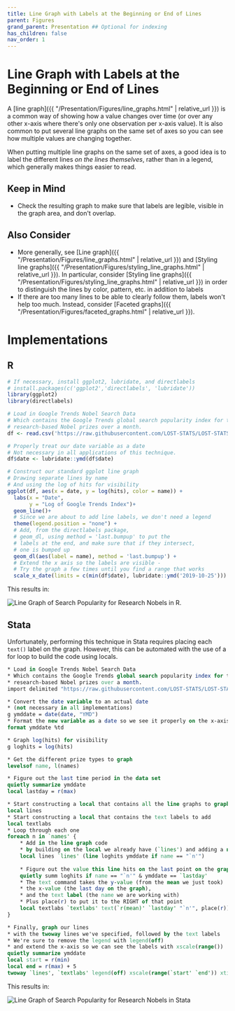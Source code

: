 ```yaml
---
title: Line Graph with Labels at the Beginning or End of Lines
parent: Figures
grand_parent: Presentation ## Optional for indexing
has_children: false
nav_order: 1
---
```


# Line Graph with Labels at the Beginning or End of Lines

A [line graph]({{ "/Presentation/Figures/line_graphs.html" | relative_url }}) is a common way of showing how a value changes over time (or over any other x-axis where there's only one observation per x-axis value). It is also common to put several line graphs on the same set of axes so you can see how multiple values are changing together.

When putting multiple line graphs on the same set of axes, a good idea is to label the different lines *on the lines themselves*, rather than in a legend, which generally makes things easier to read.

## Keep in Mind

- Check the resulting graph to make sure that labels are legible, visible in the graph area, and don't overlap.

## Also Consider

- More generally, see [Line graph]({{ "/Presentation/Figures/line_graphs.html" | relative_url }}) and [Styling line graphs]({{ "/Presentation/Figures/styling_line_graphs.html" | relative_url }}). In particular, consider [Styling line graphs]({{ "/Presentation/Figures/styling_line_graphs.html" | relative_url }}) in order to distinguish the lines by color, pattern, etc. in addition to labels
- If there are too many lines to be able to clearly follow them, labels won't help too much. Instead, consider [Faceted graphs]({{ "/Presentation/Figures/faceted_graphs.html" | relative_url }}).

# Implementations

## R

```R
# If necessary, install ggplot2, lubridate, and directlabels
# install.packages(c('ggplot2','directlabels', 'lubridate'))
library(ggplot2)
library(directlabels)

# Load in Google Trends Nobel Search Data
# Which contains the Google Trends global search popularity index for the four
# research-based Nobel prizes over a month.
df <- read.csv('https://raw.githubusercontent.com/LOST-STATS/LOST-STATS.github.io/master/Presentation/Figures/Data/Line_Graph_with_Labels_at_the_Beginning_or_End_of_Lines/Research_Nobel_Google_Trends.csv')

# Properly treat our date variable as a date
# Not necessary in all applications of this technique.
df$date <- lubridate::ymd(df$date)

# Construct our standard ggplot line graph
# Drawing separate lines by name
# And using the log of hits for visibility
ggplot(df, aes(x = date, y = log(hits), color = name)) + 
  labs(x = "Date",
       y = "Log of Google Trends Index")+
  geom_line()+
  # Since we are about to add line labels, we don't need a legend
  theme(legend.position = "none") +
  # Add, from the directlabels package, 
  # geom_dl, using method = 'last.bumpup' to put the 
  # labels at the end, and make sure that if they intersect, 
  # one is bumped up
  geom_dl(aes(label = name), method = 'last.bumpup') + 
  # Extend the x axis so the labels are visible - 
  # Try the graph a few times until you find a range that works
  scale_x_date(limits = c(min(df$date), lubridate::ymd('2019-10-25')))
```
This results in:

![Line Graph of Search Popularity for Research Nobels in R.](https://github.com/LOST-STATS/LOST-STATS.github.io/raw/master/Presentation/Figures/Images/Line_Graph_with_Labels_at_the_Beginning_or_End_of_Lines/R_line_graph_with_labels.png)

## Stata

Unfortunately, performing this technique in Stata requires placing each `text()` label on the graph. However, this can be automated with the use of a for loop to build the code using locals.

```stata
* Load in Google Trends Nobel Search Data
* Which contains the Google Trends global search popularity index for the four
* research-based Nobel prizes over a month.
import delimited "https://raw.githubusercontent.com/LOST-STATS/LOST-STATS.github.io/master/Presentation/Figures/Data/Line_Graph_with_Labels_at_the_Beginning_or_End_of_Lines/Research_Nobel_Google_Trends.csv", clear

* Convert the date variable to an actual date
* (not necessary in all implementations)
g ymddate = date(date, "YMD")
* Format the new variable as a date so we see it properly on the x-axis
format ymddate %td

* Graph log(hits) for visibility
g loghits = log(hits)

* Get the different prize types to graph
levelsof name, l(names)

* Figure out the last time period in the data set
quietly summarize ymddate
local lastday = r(max)

* Start constructing a local that contains all the line graphs to graph
local lines
* Start constructing a local that contains the text labels to add
local textlabs
* Loop through each one
foreach n in `names' {
	* Add in the line graph code
	* by building on the local we already have (`lines') and adding a new twoway segment
	local lines `lines' (line loghits ymddate if name == "`n'")
	
	* Figure out the value this line hits on the last point on the graph
	quietly summ loghits if name == "`n'" & ymddate == `lastday'
	* The text command takes the y-value (from the mean we just took)
	* the x-value (the last day on the graph),
	* and the text label (the name we are working with)
	* Plus place(r) to put it to the RIGHT of that point
	local textlabs `textlabs' text(`r(mean)' `lastday' "`n'", place(r))
}

* Finally, graph our lines
* with the twoway lines we've specified, followed by the text labels
* We're sure to remove the legend with legend(off)
* and extend the x-axis so we can see the labels with xscale(range())
quietly summarize ymddate
local start = r(min)
local end = r(max) + 5
twoway `lines', `textlabs' legend(off) xscale(range(`start' `end')) xtitle("Date") ytitle("Log of Google Trends Index")
```

This results in:

![Line Graph of Search Popularity for Research Nobels in Stata](https://github.com/LOST-STATS/LOST-STATS.github.io/raw/master/Presentation/Figures/Images/Line_Graph_with_Labels_at_the_Beginning_or_End_of_Lines/stata_line_graph_with_labels.png)
